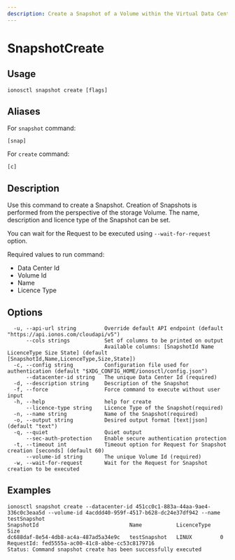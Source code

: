 ```yaml
---
description: Create a Snapshot of a Volume within the Virtual Data Center
---
```


# SnapshotCreate

## Usage

```text
ionosctl snapshot create [flags]
```

## Aliases

For `snapshot` command:
```text
[snap]
```

For `create` command:
```text
[c]
```

## Description

Use this command to create a Snapshot. Creation of Snapshots is performed from the perspective of the storage Volume. The name, description and licence type of the Snapshot can be set.

You can wait for the Request to be executed using `--wait-for-request` option.

Required values to run command:

* Data Center Id
* Volume Id
* Name
* Licence Type

## Options

```text
  -u, --api-url string         Override default API endpoint (default "https://api.ionos.com/cloudapi/v5")
      --cols strings           Set of columns to be printed on output 
                               Available columns: [SnapshotId Name LicenceType Size State] (default [SnapshotId,Name,LicenceType,Size,State])
  -c, --config string          Configuration file used for authentication (default "$XDG_CONFIG_HOME/ionosctl/config.json")
      --datacenter-id string   The unique Data Center Id (required)
  -d, --description string     Description of the Snapshot
  -f, --force                  Force command to execute without user input
  -h, --help                   help for create
      --licence-type string    Licence Type of the Snapshot(required)
  -n, --name string            Name of the Snapshot(required)
  -o, --output string          Desired output format [text|json] (default "text")
  -q, --quiet                  Quiet output
      --sec-auth-protection    Enable secure authentication protection
  -t, --timeout int            Timeout option for Request for Snapshot creation [seconds] (default 60)
      --volume-id string       The unique Volume Id (required)
  -w, --wait-for-request       Wait for the Request for Snapshot creation to be executed
```

## Examples

```text
ionosctl snapshot create --datacenter-id 451cc0c1-883a-44aa-9ae4-336c0c3eaa5d --volume-id 4acddd40-959f-4517-b628-dc24e37df942 --name testSnapshot
SnapshotId                             Name           LicenceType   Size
dc688daf-8e54-4db8-ac4a-487ad5a34e9c   testSnapshot   LINUX         0
RequestId: fed5555a-ac00-41c8-abbe-cc53c8179716
Status: Command snapshot create has been successfully executed
```

